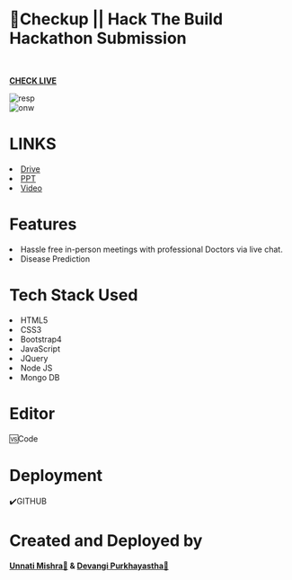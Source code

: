 #  📍Checkup || Hack The Build  Hackathon Submission

<br>


<b> <a href="http://pp0.xyz/doctorwebsite"> CHECK LIVE </a></b>
<br>

<img src="https://i.ibb.co/0q0HV7y/resp.png" alt="resp" border="0">
<br>
<img src="https://i.ibb.co/846MG9T/onw.png" alt="onw" border="0">

<br>
<h1>LINKS</h1>
<li><a href="http://pp0.xyz/htb-drive">Drive</a></li>
<li><a href="http://pp0.xyz/htb-ppt">PPT</a></li>
<li><a href="https://www.youtube.com/watch?v=jMiteZWhDl4">Video</a></li>

<h1>Features</h1>

<li>Hassle free in-person meetings with professional Doctors via live chat.</li>
<li>Disease Prediction</li>

<h1>Tech Stack Used</h1>
<li>HTML5</li>
<li>CSS3</li>
<li>Bootstrap4</li>
<li>JavaScript</li>
<li>JQuery</li>
<li>Node JS</li>
<li>Mongo  DB</li>


<h1>Editor</h1>
🆚Code

<h1>Deployment</h1>✔️GITHUB

<h1>Created and Deployed by</h1>
  <b><a href="https://github.com/CodesbyUnnati">Unnati Mishra🙎</a> & <a href="https://github.com/devangi2000">Devangi Purkhayastha🙎</a></b>
  <br><br>
